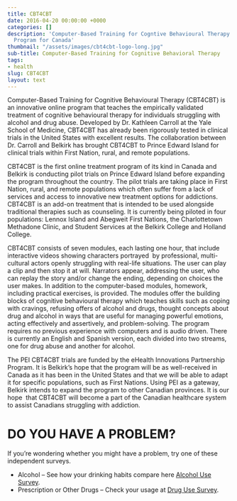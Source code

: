 ```yaml
---
title: CBT4CBT
date: 2016-04-20 00:00:00 +0000
categories: []
description: 'Computer-Based Training for Cogntive Behavioural Therapy: An Addictions
  Program for Canada'
thumbnail: "/assets/images/cbt4cbt-logo-long.jpg"
sub-title: Computer-Based Training for Cognitive Behavioral Therapy
tags:
- health
slug: CBT4CBT
layout: text
---
```

Computer-Based Training for Cognitive Behavioural Therapy (CBT4CBT) is an innovative online program that teaches the empirically validated treatment of cognitive behavioural therapy for individuals struggling with alcohol and drug abuse. Developed by Dr. Kathleen Carroll at the Yale School of Medicine, CBT4CBT has already been rigorously tested in clinical trials in the United States with excellent results. The collaboration between Dr. Carroll and Belkirk has brought CBT4CBT to Prince Edward Island for clinical trials within First Nation, rural, and remote populations.

CBT4CBT is the first online treatment program of its kind in Canada and Belkirk is conducting pilot trials on Prince Edward Island before expanding the program throughout the country. The pilot trials are taking place in First Nation, rural, and remote populations which often suffer from a lack of services and access to innovative new treatment options for addictions. CBT4CBT is an add-on treatment that is intended to be used alongside traditional therapies such as counseling. It is currently being piloted in four populations: Lennox Island and Abegweit First Nations, the Charlottetown Methadone Clinic, and Student Services at the Belkirk College and Holland College.

CBT4CBT consists of seven modules, each lasting one hour, that include interactive videos showing characters portrayed  by professional, multi-cultural actors openly struggling with real-life situations. The user can play a clip and then stop it at will. Narrators appear, addressing the user, who can replay the story and/or change the ending, depending on choices the user makes. In addition to the computer-based modules, homework, including practical exercises, is provided. The modules offer the building blocks of cognitive behavioural therapy which teaches skills such as coping with cravings, refusing offers of alcohol and drugs, thought concepts about drug and alcohol in ways that are useful for managing powerful emotions, acting effectively and assertively, and problem-solving. The program requires no previous experience with computers and is audio driven. There is currently an English and Spanish version, each divided into two streams, one for drug abuse and another for alcohol.

The PEI CBT4CBT trials are funded by the eHealth Innovations Partnership Program. It is Belkirk’s hope that the program will be as well-received in Canada as it has been in the United States and that we will be able to adapt it for specific populations, such as First Nations. Using PEI as a gateway, Belkirk intends to expand the program to other Canadian provinces. It is our hope  that CBT4CBT will become a part of the Canadian healthcare system to assist Canadians struggling with addiction.

# DO YOU HAVE A PROBLEM?

If you’re wondering whether you might have a problem, try one of these independent surveys.

*   Alcohol – See how your drinking habits compare here [Alcohol Use Survey](http://www.checkyourdrinking.net/CYD/CYDScreenerP1_0.aspx).
*   Prescription or Other Drugs – Check your usage at [Drug Use Survey](http://www.drughelp.org.nz/are-drugs-a-problem/test-your-drug-use).
